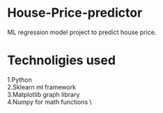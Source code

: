 # House-Price-predictor
ML regression model project to predict house price.

# Technoligies used
1.Python \
2.Sklearn ml framework \
3.Matplotlib graph library \
4.Numpy for math functions \
